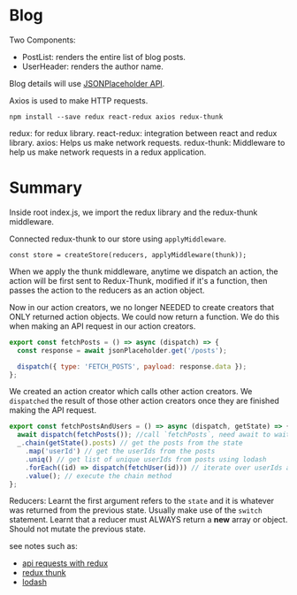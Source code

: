 # Blog

Two Components:
  - PostList: renders the entire list of blog posts.
  - UserHeader: renders the author name.

Blog details will use [JSONPlaceholder API](https://jsonplaceholder.typicode.com/).

Axios is used to make HTTP requests.

```
npm install --save redux react-redux axios redux-thunk
```

redux: for redux library.
react-redux: integration between react and redux library.
axios: Helps us make network requests.
redux-thunk: Middleware to help us make network requests in a redux application. 

# Summary

Inside root index.js, we import the redux library and the redux-thunk middleware. 

Connected redux-thunk to our store using `applyMiddleware`.

`const store = createStore(reducers, applyMiddleware(thunk));`

When we apply the thunk middleware, anytime we dispatch an action, the action will be first sent to Redux-Thunk, modified if it's a function, then passes the action to the reducers as an action object. 

Now in our action creators, we no longer NEEDED to create creators that ONLY returned action objects. We could now return a function. We do this when making an API request in our action creators.

```js
export const fetchPosts = () => async (dispatch) => {
  const response = await jsonPlaceholder.get('/posts');

  dispatch({ type: 'FETCH_POSTS', payload: response.data });
};
```

We created an action creator which calls other action creators. We `dispatched` the result of those other action creators once they are finished making the API request. 

```js
export const fetchPostsAndUsers = () => async (dispatch, getState) => {
  await dispatch(fetchPosts()); //call `fetchPosts`, need await to wait for `fetchPosts` to finish
  _.chain(getState().posts) // get the posts from the state
    .map('userId') // get the userIds from the posts
    .uniq() // get list of unique userIds from posts using lodash
    .forEach((id) => dispatch(fetchUser(id))) // iterate over userIds and call `fetchUser` for each userId
    .value(); // execute the chain method
};
```

Reducers: Learnt the first argument refers to the `state` and it is whatever was returned from the previous state.
Usually make use of the `switch` statement.
Learnt that a reducer must ALWAYS return a **new** array or object. Should not mutate the previous state.

see notes such as:
- [api requests with redux](https://github.com/Cwarcup/notes/blob/main/root/react/react-notes/api-request-redux.md)
- [redux thunk](https://github.com/Cwarcup/notes/blob/main/root/react/react-notes/redux-thunk.md)
- [lodash](https://github.com/Cwarcup/notes/blob/main/root/Library/Lodash.md)
